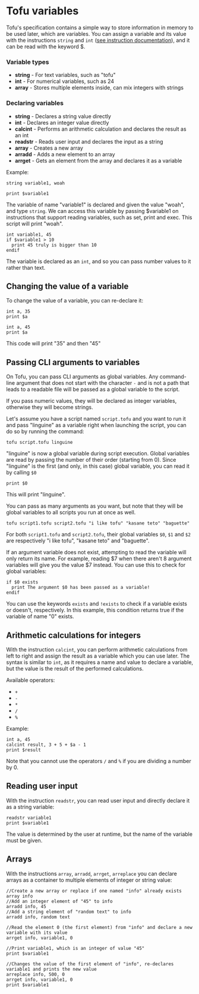 # Tofu variables

Tofu's specification contains a simple way to store information in memory to be used later, which are variables. You can assign a variable and its value with the instructions `string` and `int` ([see instruction documentation](instructions.md)), and it can be read with the keyword $.

### Variable types

* **string** - For text variables, such as "tofu"
* **int** - For numerical variables, such as 24
* **array** - Stores multiple elements inside, can mix integers with strings

### Declaring variables
* **string** - Declares a string value directly
* **int** - Declares an integer value directly
* **calcint** - Performs an arithmetic calculation and declares the result as an int
* **readstr** - Reads user input and declares the input as a string
* **array** - Creates a new array
* **arradd** - Adds a new element to an array
* **arrget** - Gets an element from the array and declares it as a variable

Example:

```
string variable1, woah

print $variable1
```

The variable of name "variable1" is declared and given the value "woah", and type `string`. We can access this variable by passing $variable1 on instructions that support reading variables, such as set, print and exec. This script will print "woah".

```
int variable1, 45
if $variable1 > 10
  print 45 truly is bigger than 10
endif
```

The variable is declared as an `int`, and so you can pass number values to it rather than text.

## Changing the value of a variable

To change the value of a variable, you can re-declare it:

```
int a, 35
print $a

int a, 45
print $a
```

This code will print "35" and then "45"

## Passing CLI arguments to variables

On Tofu, you can pass CLI arguments as global variables. Any command-line argument that does not start with the character `-` and is not a path that leads to a readable file will be passed as a global variable to the script.

If you pass numeric values, they will be declared as integer variables, otherwise they will become strings.

Let's assume you have a script named `script.tofu` and you want to run it and pass "linguine" as a variable right when launching the script, you can do so by running the command:

```
tofu script.tofu linguine
```
"linguine" is now a global variable during script execution. Global variables are read by passing the number of their order (starting from 0). Since "linguine" is the first (and only, in this case) global variable, you can read it by calling `$0`

```
print $0
```

This will print "linguine".

You can pass as many arguments as you want, but note that they will be global variables to all scripts you run at once as well.

```
tofu script1.tofu script2.tofu "i like tofu" "kasane teto" "baguette"
```

For both `script1.tofu` and `script2.tofu`, their global variables `$0`, `$1` and `$2` are respectively "i like tofu", "kasane teto" and "baguette".

If an argument variable does not exist, attempting to read the variable will only return its name. For example, reading $7 when there aren't 8 argument variables will give you the value $7 instead. You can use this to check for global variables:

```
if $0 exists
  print The argument $0 has been passed as a variable!
endif
```

You can use the keywords `exists` and `!exists` to check if a variable exists or doesn't, respectively. In this example, this condition returns true if the variable of name "0" exists.


## Arithmetic calculations for integers

With the instruction `calcint`, you can perform arithmetic calculations from left to right and assign the result as a variable which you can use later. The syntax is similar to `int`, as it requires a name and value to declare a variable, but the value is the result of the performed calculations.

Available operators:
* `+`
* `-`
* `*`
* `/`
* `%`

Example:

```
int a, 45
calcint result, 3 + 5 + $a - 1
print $result
```

Note that you cannot use the operators `/` and `%` if you are dividing a number by 0.


## Reading user input

With the instruction `readstr`, you can read user input and directly declare it as a string variable:

```
readstr variable1
print $variable1
```

The value is determined by the user at runtime, but the name of the variable must be given.

## Arrays

With the instructions `array`, `arradd`, `arrget`, `arreplace` you can declare arrays as a container to multiple elements of integer or string value:

```
//Create a new array or replace if one named "info" already exists
array info
//Add an integer element of "45" to info
arradd info, 45
//Add a string element of "random text" to info
arradd info, random text

//Read the element 0 (the first element) from "info" and declare a new variable with its value
arrget info, variable1, 0

//Print variable1, which is an integer of value "45"
print $variable1

//Changes the value of the first element of "info", re-declares variable1 and prints the new value
arreplace info, 500, 0
arrget info, variable1, 0
print $variable1
```
